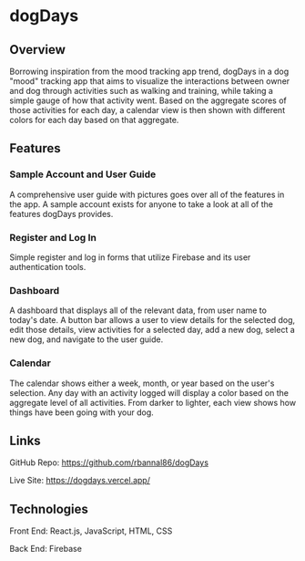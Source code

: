 # dogDays

## Overview

Borrowing inspiration from the mood tracking app trend, dogDays in a dog "mood" tracking app that aims to visualize the interactions
between owner and dog through activities such as walking and training, while taking a simple gauge of how that activity went. Based on
the aggregate scores of those activities for each day, a calendar view is then shown with different colors for each day based on that aggregate.

## Features

### Sample Account and User Guide

A comprehensive user guide with pictures goes over all of the features in the app. A sample account exists for anyone to take a look at all of the features dogDays provides.

### Register and Log In

Simple register and log in forms that utilize Firebase and its user authentication tools.

### Dashboard

A dashboard that displays all of the relevant data, from user name to today's date. A button bar allows a user to view details for the selected dog, edit those details, view activities for a selected day, add a new dog, select a new dog, and navigate to the user guide.

### Calendar

The calendar shows either a week, month, or year based on the user's selection. Any day with an activity logged will display a color based on the aggregate level of all activities. From darker to lighter, each view shows how things have been going with your dog.

## Links

GitHub Repo: https://github.com/rbannal86/dogDays

Live Site: https://dogdays.vercel.app/

## Technologies

Front End: React.js, JavaScript, HTML, CSS

Back End: Firebase
